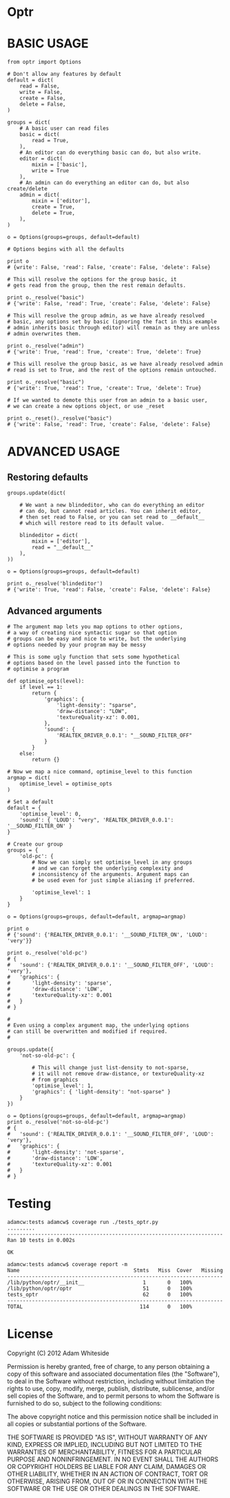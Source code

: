 # Optr

# BASIC USAGE

	from optr import Options

	# Don't allow any features by default
	default = dict(
		read = False,
		write = False,
		create = False,
		delete = False,
	)

	groups = dict(
		# A basic user can read files
		basic = dict(
			read = True,
		),
		# An editor can do everything basic can do, but also write.
		editor = dict(
			mixin = ['basic'],
			write = True
		),
		# An admin can do everything an editor can do, but also create/delete
		admin = dict(
			mixin = ['editor'],
			create = True,
			delete = True,
		),
	)

	o = Options(groups=groups, default=default)

	# Options begins with all the defaults

	print o
	# {write': False, 'read': False, 'create': False, 'delete': False}

	# This will resolve the options for the group basic, it 
	# gets read from the group, then the rest remain defaults.

	print o._resolve("basic")
	# {'write': False, 'read': True, 'create': False, 'delete': False}

	# This will resolve the group admin, as we have already resolved
	# basic, any options set by basic (ignoring the fact in this example
	# admin inherits basic through editor) will remain as they are unless 
	# admin overwrites them.

	print o._resolve("admin")
	# {'write': True, 'read': True, 'create': True, 'delete': True}

	# This will resolve the group basic, as we have already resolved admin
	# read is set to True, and the rest of the options remain untouched.

	print o._resolve("basic")
	# {'write': True, 'read': True, 'create': True, 'delete': True}

	# If we wanted to demote this user from an admin to a basic user, 
	# we can create a new options object, or use _reset

	print o._reset()._resolve("basic")
	# {'write': False, 'read': True, 'create': False, 'delete': False}

# ADVANCED USAGE

## Restoring defaults

	groups.update(dict(
		
		# We want a new blindeditor, who can do everything an editor
		# can do, but cannot read articles. You can inherit editor,
		# then set read to False, or you can set read to __default__
		# which will restore read to its default value.

		blindeditor = dict(
			mixin = ['editor'],
			read = "__default__"	
		),
	))

	o = Options(groups=groups, default=default)

	print o._resolve('blindeditor')
	# {'write': True, 'read': False, 'create': False, 'delete': False}

## Advanced arguments

	# The argument map lets you map options to other options,
	# a way of creating nice syntactic sugar so that option
	# groups can be easy and nice to write, but the underlying
	# options needed by your program may be messy

	# This is some ugly function that sets some hypothetical 
	# options based on the level passed into the function to 
	# optimise a program

	def optimise_opts(level):
		if level == 1:
			return {
				'graphics': {
					'light-density': "sparse",
					'draw-distance': "LOW",
					'textureQuality-xz': 0.001,
				},
				'sound': {
					'REALTEK_DRIVER_0.0.1': "__SOUND_FILTER_OFF"
				}
			}
		else:
			return {}

	# Now we map a nice command, optimise_level to this function
	argmap = dict(
		optimise_level = optimise_opts
	)

	# Set a default
	default = {
		'optimise_level': 0,
		'sound': { 'LOUD': "very", 'REALTEK_DRIVER_0.0.1': '__SOUND_FILTER_ON' }
	}

	# Create our group
	groups = {
		'old-pc': {		
			# Now we can simply set optimise_level in any groups 
			# and we can forget the underlying complexity and 
			# inconsistency of the arguments. Argument maps can 
			# be used even for just simple aliasing if preferred.

			'optimise_level': 1
		}
	}

	o = Options(groups=groups, default=default, argmap=argmap)

	print o
	# {'sound': {'REALTEK_DRIVER_0.0.1': '__SOUND_FILTER_ON', 'LOUD': 'very'}}

	print o._resolve('old-pc')
	# { 
	#	'sound': {'REALTEK_DRIVER_0.0.1': '__SOUND_FILTER_OFF', 'LOUD': 'very'}, 
	#	'graphics': {
	#		'light-density': 'sparse', 
	#		'draw-distance': 'LOW', 
	#		'textureQuality-xz': 0.001
	#	}
	# }

	#
	# Even using a complex argument map, the underlying options
	# can still be overwritten and modified if required.
	#

	groups.update({
		'not-so-old-pc': {

			# This will change just list-density to not-sparse, 
			# it will not remove draw-distance, or textureQuality-xz 
			# from graphics
			'optimise_level': 1,
			'graphics': { 'light-density': "not-sparse" }
		}
	})

	o = Options(groups=groups, default=default, argmap=argmap)
	print o._resolve('not-so-old-pc')
	# { 
	#	'sound': {'REALTEK_DRIVER_0.0.1': '__SOUND_FILTER_OFF', 'LOUD': 'very'}, 
	#	'graphics': {
	#		'light-density': 'not-sparse', 
	#		'draw-distance': 'LOW', 
	#		'textureQuality-xz': 0.001
	#	}
	# }

# Testing

	adamcw:tests adamcw$ coverage run ./tests_optr.py 
	.........
	----------------------------------------------------------------------
	Ran 10 tests in 0.002s

	OK

	adamcw:tests adamcw$ coverage report -m
	Name                                     Stmts   Miss  Cover   Missing
	----------------------------------------------------------------------
	/lib/python/optr/__init__					1       0   100%   
	/lib/python/optr/optr						51      0   100%   
	tests_optr                                  62      0   100%   
	----------------------------------------------------------------------
	TOTAL                                      114      0   100%  

# License

Copyright (C) 2012 Adam Whiteside

Permission is hereby granted, free of charge, to any person obtaining a copy of this software and associated documentation files (the "Software"), to deal in the Software without restriction, including without limitation the rights to use, copy, modify, merge, publish, distribute, sublicense, and/or sell copies of the Software, and to permit persons to whom the Software is furnished to do so, subject to the following conditions:

The above copyright notice and this permission notice shall be included in all copies or substantial portions of the Software.

THE SOFTWARE IS PROVIDED "AS IS", WITHOUT WARRANTY OF ANY KIND, EXPRESS OR IMPLIED, INCLUDING BUT NOT LIMITED TO THE WARRANTIES OF MERCHANTABILITY, FITNESS FOR A PARTICULAR PURPOSE AND NONINFRINGEMENT. IN NO EVENT SHALL THE AUTHORS OR COPYRIGHT HOLDERS BE LIABLE FOR ANY CLAIM, DAMAGES OR OTHER LIABILITY, WHETHER IN AN ACTION OF CONTRACT, TORT OR OTHERWISE, ARISING FROM, OUT OF OR IN CONNECTION WITH THE SOFTWARE OR THE USE OR OTHER DEALINGS IN THE SOFTWARE.

